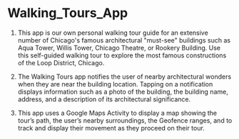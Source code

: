 # Walking_Tours_App

1. This app is our own personal walking tour guide for an extensive number of Chicago's famous architectural "must-see" buildings such as Aqua Tower, Willis Tower, Chicago Theatre, or Rookery Building. Use this self-guided walking tour to explore the most famous constructions of the Loop District, Chicago.

2. The Walking Tours app notifies the user of nearby architectural wonders when they are near the building location. Tapping on a notification displays information such as a photo of the building, the building name, address, and a description of its architectural significance.

3. This app uses a Google Maps Activity to display a map showing the tour’s path, the user’s nearby surroundings, the Geofence ranges, and to track and display their movement as they proceed on their tour.
